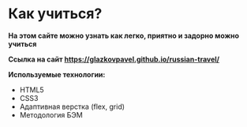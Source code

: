 # Как учиться? 

**На этом сайте можно узнать как легко, приятно и задорно можно учиться**

**Ссылка на сайт https://glazkovpavel.github.io/russian-travel/**

**Используемые технологии:**
* HTML5
* CSS3
* Адаптивная верстка (flex, grid)
* Методология БЭМ

